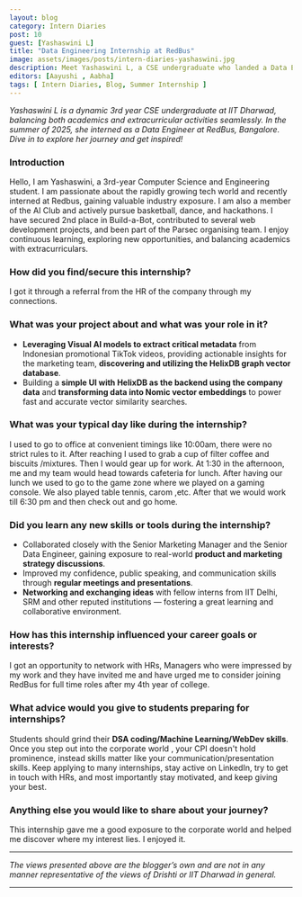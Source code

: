 ```yaml
---
layout: blog
category: Intern Diaries
post: 10
guest: [Yashaswini L]
title: "Data Engineering Internship at RedBus"
image: assets/images/posts/intern-diaries-yashaswini.jpg
description: Meet Yashaswini L, a CSE undergraduate who landed a Data Engineering internship at RedBus right after her 2nd year! Ready for a sneak peek into her amazing journey?
editors: [Aayushi , Aabha]
tags: [ Intern Diaries, Blog, Summer Internship ]
--- 
```


*Yashaswini L is a dynamic 3rd year CSE undergraduate at IIT Dharwad, balancing both academics and extracurricular activities seamlessly. In the summer of 2025, she interned as a Data Engineer at RedBus, Bangalore. Dive in to explore her journey and get inspired!*


### Introduction

Hello, I am Yashaswini, a 3rd-year Computer Science and Engineering student. I am passionate about the rapidly growing tech world and recently interned at Redbus, gaining valuable industry exposure. I am also a member of the AI Club and actively pursue basketball, dance, and hackathons. I have secured 2nd place in Build-a-Bot, contributed to several web development projects, and been part of the Parsec organising team. I enjoy continuous learning, exploring new opportunities, and balancing academics with extracurriculars.

###  How did you find/secure this internship?

I got it through a referral from the HR of the company through my connections.

### What was your project about and what was your role in it?

* **Leveraging Visual AI models to extract critical metadata** from Indonesian promotional TikTok videos, providing actionable insights for the marketing team, **discovering and utilizing the HelixDB graph vector database**.
* Building a **simple UI with HelixDB as the backend using the company data** and **transforming data into Nomic vector embeddings** to power fast and accurate vector similarity searches.

### What was your typical day like during the internship?

I used to go to office at convenient timings like 10:00am, there were no strict rules to it.
After reaching I used to grab a cup of filter coffee and biscuits /mixtures. Then I would gear up for work.
At 1:30 in the afternoon, me and my team would head towards cafeteria for lunch. After having our lunch we used to go to the game zone where we played on a gaming console. We also played table tennis, carom ,etc.
After that we would work till 6:30 pm and then check out and go home.

### Did you learn any new skills or tools during the internship?

* Collaborated closely with the Senior Marketing Manager and the Senior Data Engineer, gaining exposure to real-world **product and marketing strategy discussions**.
* Improved my confidence, public speaking, and communication skills through **regular meetings and presentations**.
* **Networking and exchanging ideas** with fellow interns from IIT Delhi, SRM and other reputed institutions — fostering a great learning and collaborative environment.

### How has this internship influenced your career goals or interests?

I got an opportunity to network with HRs, Managers who were impressed by my work and they have invited me and have urged me to consider joining RedBus for full time roles after my 4th year of college.

### What advice would you give to students preparing for internships?

Students should grind their **DSA coding/Machine Learning/WebDev skills**. Once you step out into the corporate world , your CPI doesn't hold prominence, instead skills matter like your communication/presentation skills.
Keep applying to many internships, stay active on LinkedIn, try to get in touch with HRs, and most importantly stay motivated, and keep giving your best.

### Anything else you would like to share about your journey?

This internship gave me a good exposure to the corporate world and helped me discover where my interest lies. I enjoyed it.


---

*The views presented above are the blogger’s own and are not in any manner representative of the views of Drishti or IIT Dharwad in general.*

---

